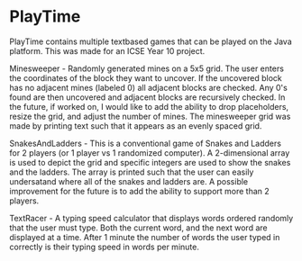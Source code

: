 # PlayTime
PlayTime contains multiple textbased games that can be played on the Java platform. This was made for an ICSE Year 10 project.

Minesweeper - Randomly generated mines on a 5x5 grid. The user enters the coordinates of the block they want to uncover. If the uncovered block has no adjacent mines (labeled 0) all adjacent blocks are checked. Any 0's found are then uncovered and adjacent blocks are recursively checked. In the future, if worked on, I would like to add the ability to drop placeholders, resize the grid, and adjust the number of mines. The minesweeper grid was made by printing text such that it appears as an evenly spaced grid.

SnakesAndLadders - This is a conventional game of Snakes and Ladders for 2 players (or 1 player vs 1 randomized computer). A 2-dimensional array is used to depict the grid and specific integers are used to show the snakes and the ladders. The array is printed such that the user can easily undersatand where all of the snakes and ladders are. A possible improvement for the future is to add the ability to support more than 2 players.

TextRacer - A typing speed calculator that displays words ordered randomly that the user must type. Both the current word, and the next word are displayed at a time. After 1 minute the number of words the user typed in correctly is their typing speed in words per minute. 

